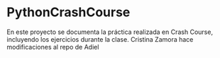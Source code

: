 # PythonCrashCourse
En este proyecto se documenta la práctica realizada en Crash Course, incluyendo los ejercicios durante la clase.
Cristina Zamora hace modificaciones al repo de Adiel